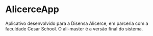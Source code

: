 # AlicerceApp
Aplicativo desenvolvido para a Disensa Alicerce, em parceria com a faculdade Cesar School.
O ali-master é a versão final do sistema.
